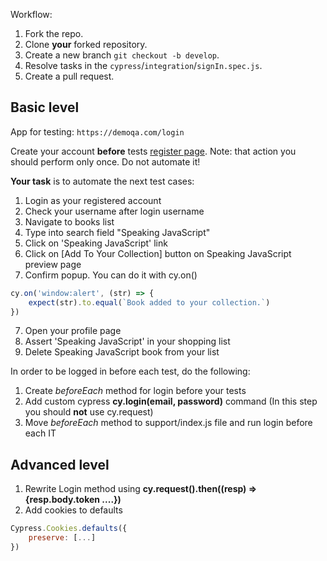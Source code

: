 Workflow:
1. Fork the repo.
1. Clone **your** forked repository.
1. Create a new branch `git checkout -b develop`.
1. Resolve tasks in the `cypress`/`integration`/`signIn.spec.js`.
1. Create a pull request.

## Basic level

App for testing: `https://demoqa.com/login`

Create your account **before** tests [register page](https://demoqa.com/register). Note: that action you should perform only once. Do not automate it!

**Your task** is to automate the next test cases:

1. Login as your registered account  
1. Check your username after login username
1. Navigate to books list
1. Type into search field "Speaking JavaScript"
1. Click on 'Speaking JavaScript' link
1. Click on [Add To Your Collection] button on Speaking JavaScript preview page
1. Confirm popup. You can do it with cy.on()
```js
cy.on('window:alert', (str) => {
    expect(str).to.equal(`Book added to your collection.`)
})
```
7. Open your profile page
8. Assert 'Speaking JavaScript' in your shopping list
9. Delete Speaking JavaScript book from your list

In order to be logged in before each test, do the following:
1. Create _beforeEach_ method for login before your tests
1. Add custom cypress **cy.login(email, password)** command (In this step you should **not** use cy.request)
1. Move _beforeEach_ method to support/index.js file and run login before each IT

## Advanced level

1. Rewrite Login method using **cy.request().then((resp) => {resp.body.token ....})**
1. Add cookies to defaults 
```js
Cypress.Cookies.defaults({
    preserve: [...]
})
```
